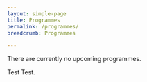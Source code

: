```yaml
---
layout: simple-page
title: Programmes
permalink: /programmes/
breadcrumb: Programmes

---
```


<!--

Programmes to be divided by exhibition sections.

-->

There are currently no upcoming programmes.

Test Test.
